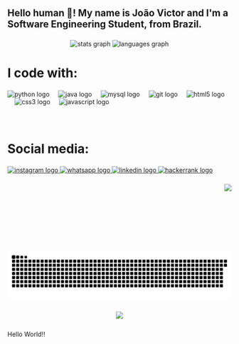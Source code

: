 <h2 align="left">Hello human 👋! My name is João Victor and I'm a Software Engineering Student, from Brazil.</h2>

###

<div align="center">
  <img src="https://github-readme-stats.vercel.app/api?username=VictorZache&hide_title=false&hide_rank=false&show_icons=true&include_all_commits=true&count_private=true&disable_animations=false&theme=merko&locale=en&hide_border=true" height="150" alt="stats graph"  />
  <img src="https://github-readme-stats.vercel.app/api/top-langs?username=VictorZache&locale=en&hide_title=false&layout=compact&card_width=320&langs_count=5&theme=merko&hide_border=true" height="150" alt="languages graph"  />
</div>

###

<h1 align="left">I code with:</h1>

###

<div align="left">
  <img src="https://cdn.jsdelivr.net/gh/devicons/devicon/icons/python/python-original.svg" height="35" alt="python logo"  />
  <img width="12" />
  <img src="https://cdn.jsdelivr.net/gh/devicons/devicon/icons/java/java-original.svg" height="35" alt="java logo"  />
  <img width="12" />
  <img src="https://cdn.jsdelivr.net/gh/devicons/devicon/icons/mysql/mysql-original.svg" height="35" alt="mysql logo"  />
  <img width="12" />
  <img src="https://cdn.jsdelivr.net/gh/devicons/devicon/icons/git/git-original.svg" height="35" alt="git logo"  />
  <img width="12" />
  <img src="https://cdn.jsdelivr.net/gh/devicons/devicon/icons/html5/html5-original.svg" height="35" alt="html5 logo"  />
  <img width="12" />
  <img src="https://cdn.jsdelivr.net/gh/devicons/devicon/icons/css3/css3-original.svg" height="35" alt="css3 logo"  />
  <img width="12" />
  <img src="https://cdn.jsdelivr.net/gh/devicons/devicon/icons/javascript/javascript-original.svg" height="35" alt="javascript logo"  />
</div>

###

<br clear="both">

<h1 align="left">Social media:</h1>

###

<div align="left">
  <a href="https://www.instagram.com/zach_vitu/" target="_blank">
    <img src="https://img.shields.io/static/v1?message=Instagram&logo=instagram&label=&color=E4405F&logoColor=white&labelColor=&style=for-the-badge" height="35" alt="instagram logo"  />
  </a>
  <a href="https://wa.me/+5581999568793" target="_blank">
    <img src="https://img.shields.io/static/v1?message=Whatsapp&logo=whatsapp&label=&color=25D366&logoColor=white&labelColor=&style=for-the-badge" height="35" alt="whatsapp logo"  />
  </a>
  <a href="https://www.linkedin.com/in/joão-victor-zache-gomes-da-silva-700567244/" target="_blank">
    <img src="https://img.shields.io/static/v1?message=LinkedIn&logo=linkedin&label=&color=0077B5&logoColor=white&labelColor=&style=for-the-badge" height="35" alt="linkedin logo"  />
  </a>
  <a href="https://www.hackerrank.com/profile/Joao_Zache0724" target="_blank">
    <img src="https://img.shields.io/static/v1?message=HackerRank&logo=hackerrank&label=&color=2EC866&logoColor=white&labelColor=&style=for-the-badge" height="35" alt="hackerrank logo"  />
  </a>
</div>

###

<img align="right" height="150" src="https://camo.githubusercontent.com/3a6a5a375ed47fac730411faa0ec24ef9ef756f90cb2262ab0033f14accdfc14/68747470733a2f2f6d656469612e74656e6f722e636f6d2f425851674a736b56374c67414141416a2f393939392e676966"  />

###

<img src="https://raw.githubusercontent.com/VictorZache/VictorZache/output/snake.svg" alt="Snake animation" />

###

<div align="center">
  <img src="https://visitor-badge.laobi.icu/badge?page_id=VictorZache.VictorZache&left_color=dimgrey&right_color=forestgreen"  />
</div>

###

<p align="left">Hello World!!</p>

###

